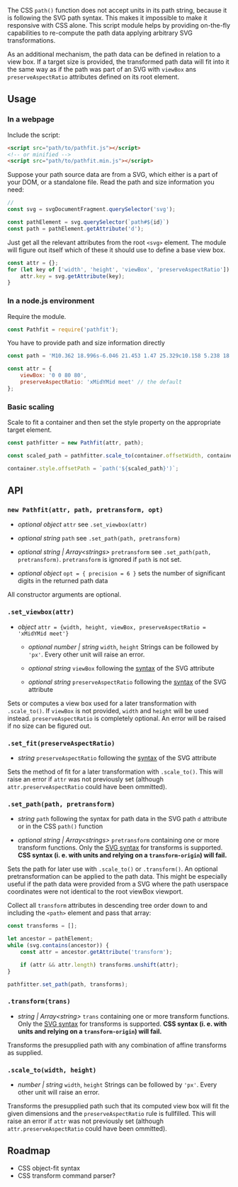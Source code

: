 The CSS `path()` function does not accept units in its path string, because it is following
the SVG path syntax. This makes it impossible to make it responsive with CSS alone. This
script module helps by providing on-the-fly capabilities to re-compute the path data applying
arbitrary SVG transformations.

As an additional mechanism, the path data can be defined in relation to a view box. If a
target size is provided, the transformed path data will fit into it the same way as if
the path was part of an SVG with `viewBox` ans `preserveAspectRatio` attributes defined
on its root element.

## Usage

### In a webpage

Include the script:

```html
<script src="path/to/pathfit.js"></script>
<!-- or minified -->
<script src="path/to/pathfit.min.js"></script>
```

Suppose your path source data are from a SVG, which either is a part of your DOM,
or a standalone file. Read the path and size information you need:

```js
// 
const svg = svgDocumentFragment.querySelector('svg');

const pathElement = svg.querySelector(`path#${id}`)
const path = pathElement.getAttribute('d');

```

Just get all the relevant attributes from the root `<svg>` element. The module
will figure out itself which of these it should use to define a base view box.

```js
const attr = {};
for (let key of ['width', 'height', 'viewBox', 'preserveAspectRatio']) {
    attr.key = svg.getAttribute(key);
}
```

### In a node.js environment

Require the module.

```js
const Pathfit = require('pathfit');
```

You have to provide path and size information directly

```js
const path = 'M10.362 18.996s-6.046 21.453 1.47 25.329c10.158 5.238 18.033-21.308 29.039-18.23 13.125 3.672 18.325 36.55 18.325 36.55l12.031-47.544';

const attr = {
    viewBox: '0 0 80 80',
    preserveAspectRatio: 'xMidYMid meet' // the default
};
```

### Basic scaling

Scale to fit a container and then set the style property on the appropriate target element.

```js
const pathfitter = new Pathfit(attr, path); 

const scaled_path = pathfitter.scale_to(container.offsetWidth, container.offsetHeight);

container.style.offsetPath = `path('${scaled_path}')`;
```

## API

### `new Pathfit(attr, path, pretransform, opt)`

* _optional object_ `attr` see `.set_viewbox(attr)`

* _optional string_ `path` see `.set_path(path, pretransform)`

* _optional string | Array&lt;strings&gt;_ `pretransform` see `.set_path(path, pretransform)`.
  `pretransform` is ignored if `path` is not set.

* _optional object_ `opt = { precision = 6 }` sets the number of significant digits in the
  returned path data

All constructor arguments are optional.

### `.set_viewbox(attr)`

* _object_ `attr = {width, height, viewBox, preserveAspectRatio = 'xMidYMid meet'}`

  * _optional number | string_ `width`, `height` Strings can be followed by `'px'`. Every other unit
    will raise an error.

  * _optional string_ `viewBox` following the
    [syntax](https://www.w3.org/TR/SVG2/coords.html#ViewBoxAttribute) of the SVG attribute

  * _optional string_ `preserveAspectRatio` following the
    [syntax](https://www.w3.org/TR/SVG2/coords.html#PreserveAspectRatioAttribute) of the SVG attribute
  
Sets or computes a view box used for a later transformation with  `.scale_to()`. If `viewBox`
is not provided, `width` and `height` will be used instead. `preserveAspectRatio`
is completely optional. An error will be raised if no size can be figured out.

### `.set_fit(preserveAspectRatio)`

* _string_ `preserveAspectRatio` following the
  [syntax](https://www.w3.org/TR/SVG2/coords.html#PreserveAspectRatioAttribute) of the SVG attribute

Sets the method of fit for a later transformation with `.scale_to()`. This will raise an error
if `attr` was not previously set (although `attr.preserveAspectRatio` could have been ommitted).

### `.set_path(path, pretransform)`

* _string_ `path` following the syntax for path data in the SVG path `d` attribute or in the CSS
  `path()` function

* _optional string | Array&lt;strings&gt;_ `pretransform` containing one or more transform functions.
  Only the [SVG syntax](https://www.w3.org/TR/css-transforms-1/#svg-syntax) for transforms
  is supported. **CSS syntax (i. e. with units and relying on a `transform-origin`) will fail.**

Sets the path for later use with `.scale_to()` or `.transform()`. An optional pretransformation
can be applied to the path data. This might be especially useful if the path data were provided
from a SVG where the path userspace coordinates were not identical to the root viewBox viewport.

Collect all `transform` attributes in descending tree order down to and including the
`<path>` element and pass that array:

```js
const transforms = [];

let ancestor = pathElement;
while (svg.contains(ancestor)) {
    const attr = ancestor.getAttribute('transform');

    if (attr && attr.length) transforms.unshift(attr);
}

pathfitter.set_path(path, transforms);
```

### `.transform(trans)`

* _string | Array&lt;string&gt;_ `trans` containing one or more transform functions.
  Only the [SVG syntax](https://www.w3.org/TR/css-transforms-1/#svg-syntax) for transforms
  is supported. **CSS syntax (i. e. with units and relying on a `transform-origin`) will fail.**

Transforms the presupplied path with any combination of affine transforms as supplied.

### `.scale_to(width, height)`

* _number | string_ `width`, `height` Strings can be followed by `'px'`. Every other unit
  will raise an error.

Transforms the presupplied path such that its computed view box will fit the given dimensions
and the `preserveAspectRatio` rule is fullfilled. This will raise an error
if `attr` was not previously set (although `attr.preserveAspectRatio` could have been ommitted).

## Roadmap

* CSS object-fit syntax
* CSS transform command parser?
